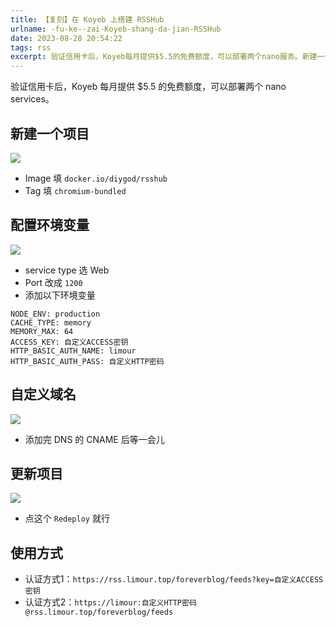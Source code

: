 ```yaml
---
title: 【复刻】在 Koyeb 上搭建 RSSHub
urlname: -fu-ke--zai-Koyeb-shang-da-jian-RSSHub
date: 2023-08-28 20:54:22
tags: rss
excerpt: 验证信用卡后，Koyeb每月提供$5.5的免费额度，可以部署两个nano服务。新建一个项目，填写镜像为docker.io/diygod/rsshub，标签为chromium-bundled。配置环境变量，选择Web服务类型，将端口改为1200。添加以下环境变量：NODE_ENV为production，CACHE_TYPE为memory，MEMORY_MAX为64，ACCESS_KEY为自定义的访问密钥，HTTP_BASIC_AUTH_NAME为limour，HTTP_BASIC_AUTH_PASS为自定义的HTTP密码。自定义域名，添加完DNS的CNAME后等待一段时间。更新项目，点击Redeploy即可。使用方式有两种认证方式：方式1为使用自定义的访问密钥，链接为https://rss.limour.top/foreverblog/feeds?key=自定义ACCESS密钥；方式2为使用自定义的HTTP密码，链接为https://limour:自定义HTTP密码@rss.limour.top/foreverblog/feeds。
---
```

验证信用卡后，Koyeb 每月提供 $5.5 的免费额度，可以部署两个 nano services。
## 新建一个项目
![](https://img.limour.top/2023/08/30/64ef3cbe14b8e.webp)
+ Image 填 `docker.io/diygod/rsshub`
+ Tag 填 `chromium-bundled`
## 配置环境变量
![](https://img.limour.top/2023/08/30/64ef3cd524a2a.webp)
+ service type 选 Web
+ Port 改成 `1200`
+ 添加以下环境变量
```env
NODE_ENV: production
CACHE_TYPE: memory
MEMORY_MAX: 64
ACCESS_KEY: 自定义ACCESS密钥
HTTP_BASIC_AUTH_NAME: limour
HTTP_BASIC_AUTH_PASS: 自定义HTTP密码
```
## 自定义域名
![](https://img.limour.top/2023/08/30/64ef3ce4286f4.webp)
+ 添加完 DNS 的 CNAME 后等一会儿
## 更新项目
![](https://img.limour.top/2023/08/30/64ef3cf521814.webp)
+ 点这个 `Redeploy` 就行
## 使用方式
+ 认证方式1：`https://rss.limour.top/foreverblog/feeds?key=自定义ACCESS密钥`
+ 认证方式2：`https://limour:自定义HTTP密码@rss.limour.top/foreverblog/feeds`